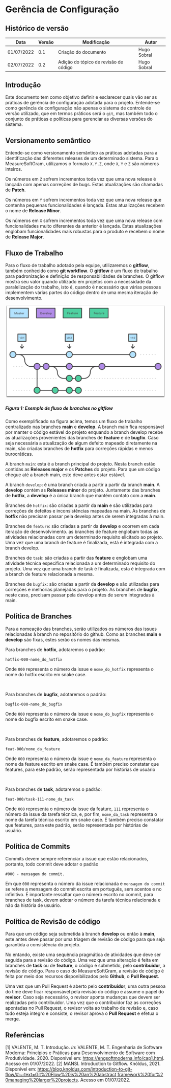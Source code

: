 # Gerência de Configuração
## Histórico de versão
| Data | Versão | Modificação | Autor |
| ---- | ------ | ----------- | ----- |
| 01/07/2022 | 0.1 | Criação do documento | Hugo Sobral | 
| 02/07/2022 | 0.2 | Adição do tópico de revisão de código | Hugo Sobral | 

## Introdução
Este documento tem como objetivo definir e esclarecer quais vão ser as práticas de gerência de configuração adotada para o projeto. Entende-se como gerência de configuração não apenas o sistema de controle de versão utilizado, que em termos práticos será o ```git```, mas também todo o conjunto de práticas e políticas para gerenciar as diversas versões do sistema.

## Versionamento semântico
Entende-se como versionamento semântico as práticas adotadas para a identificação das diferentes releases de um determinado sistema. Para o MeasureSoftGram, utilizamos o formato ```X.Y.Z```, onde ```X```, ```Y``` e ```Z``` são números inteiros.

Os números em ```Z``` sofrem incrementos toda vez que uma nova release é lançada com apenas correções de bugs. Estas atualizações são chamadas de **Patch**.

Os números em ```Y``` sofrem incrementos toda vez que uma nova release que contenha pequenas funcionalidades é lançada. Estas atualizações recebem o nome de **Release Minor**.

Os números em ```X``` sofrem incrementos toda vez que uma nova release com funcionalidades muito diferentes da anterior é lançada. Estas atualizações englobam funcionalidades mais robustas para o produto e recebem o nome de **Release Major**.


## Fluxo de Trabalho
Para o fluxo de trabalho adotado pela equipe, utilizaremos o **gitflow**, também conhecido como **git workflow**. O **gitflow** é um fluxo de trabalho para padronização e definição de responsabilidades de branches. O gitflow mostra seu valor quando utilizado em projetos com a necessidade da paralelização do trabalho, isto é, quando é necessário que várias pessoas implementem várias partes do código dentro de uma mesma iteração de desenvolvimento.

![Gitflow](./gitflow-feature-develop.png)    
##### Figura 1: Exemplo de fluxo de branches no gitflow     

Como exemplificado na figura acima, temos um fluxo de trabalho centralizado nas branches **main** e **develop**. A branch main fica responsável por manter o código estável do projeto enquando a branch develop recebe as atualizações provenientes das branches de **feature** e de **bugfix**. Caso seja necessária a atualização de algum defeito mapeado diretamente na main, são criadas branches de **hotfix** para correções rápidas e menos burocráticas. 

A branch ```main```: esta é a branch principal do projeto. Nesta branch estão contidas as **Releases major** e os **Patches** do projeto. Para que um código chegue até a branch main, este deve antes estar estável.

A branch ```develop```: é uma branch criada a partir a partir da branch **main**. A **develop** contém as **Releases minor** do projeto. Juntamente das branches de **hotfix**, a **develop** é a única branch que mantém contato com a **main**.

Branches de ```hotfix```: são criadas a partir da **main** e são utilizadas para correções de defeitos e inconsistências mapeadas na main. As branches de **hotfix** não precisam passar pela develop antes de serem integradas à main.

Branches de ```feature```: são criadas a partir da **develop** e ocorrem em cada iteração de desenvolvimento. as branches de feature englobam todas as atividades relacionadas com um determinado requisito elicitado ao projeto. Uma vez que uma branch de feature é finalizada, está é integrada com a branch develop.

Branches de ```task```: são criadas a partir das **feature** e englobam uma atividade técnica específica relacionada a um determinado requisito do projeto. Uma vez que uma branch de task é finalizada, esta é integrada com a branch de feature relacionada a mesma.

Branches de ```bugfix```: são criadas a partir da **develop** e são utilizadas para correções e melhorias planejadas para o projeto. As branches de **bugfix**, neste caso, precisam passar pela develop antes de serem integradas à main.

## Política de Branches
Para a nomeação das branches, serão utilizados os números das issues relacionadas à branch no repositório do github. Como as branches **main** e **develop** são fixas, estes serão os nomes das mesmas.

Para branches de **hotfix**, adotaremos o padrão:
```
hotfix-000-nome_do_hotfix
```
Onde ```000``` representa o número da issue e ```nome_do_hotfix``` representa o nome do hotfix escrito em snake case.   

<br/>

Para branches de **bugfix**, adotaremos o padrão:
```
bugfix-000-nome_do_bugfix
```
Onde ```000``` representa o número da issue e ```nome_do_bugfix``` representa o nome do bugfix escrito em snake case.  

<br/>

Para branches de **feature**, adotaremos o padrão:
```
feat-000/nome_da_feature
```
Onde ```000``` representa o número da issue e ```nome_da_feature``` representa o nome da feature escrito em snake case. É também preciso constatar que features, para este padrão, serão representada por histórias de usuário

<br/>

Para branches de **task**, adotaremos o padrão:
```
feat-000/task-111-nome_da_task
```
Onde ```000``` representa o número da issue da feature, ```111``` representa o número da issue da tarefa técnica, e, por fim, ```nome_da_task``` representa o nome da tarefa técnica escrito em snake case. É também preciso constatar que features, para este padrão, serão representada por histórias de usuário.

## Política de Commits
Commits devem sempre referenciar a issue que estão relacionados, portanto, todo commit deve adotar o padrão
```
#000 - mensagem do commit.
```
Em que ```000``` representa o número da issue relacionada e ```mensagem do commit``` se refere a mensagem do commit escrita em português, sem acentos e no infinitivo. É importante ressaltar que o número escrito no commit, para branches de task, devem adotar o número da tarefa técnica relacionada e não da história de usuário.

## Política de Revisão de código
Para que um código seja submetida à branch **develop** ou então à **main**, este antes deve passar por uma triagem de revisão de código para que seja garantida a consistência do projeto.

No entando, existe uma sequência pragmática de atividades que deve ser seguida para a revisão do código. Uma vez que uma alteração é feita em branches de **task** ou de **feature**, o código é submetido, pelo **contribuidor**, a revisão de código. Para o caso do MeasureSoftGram, a revisão de código é feita por meio dos recursos disponibilizados pelo **Github**, o **Pull Request**.

Uma vez que um Pull Request é aberto pelo **contribuidor**, uma outra pessoa do time deve ficar responsável pela revisão do código e assume o papel do **revisor**. Caso seja necessário, o revisor aponta mudanças que devem ser realizadas pelo contribuidor. Uma vez que o contribuidor faz as correções apontadas no Pull Request, o revisor volta ao trabalho de revisão e, caso tudo esteja íntegro e consiste, o revisor aprova o **Pull Request** e efetua o merge.

## Referências
[1] VALENTE, M. T. Introdução. *In*: VALENTE, M. T. Engenharia de Software Moderna: Princípios e Práticas para Desenvolvimento de Software com Produtividade. 2020. Disponível em: https://engsoftmoderna.info/cap1.html. Acesso em 01/07/2022. 
[2] MANSI. Introduction to Gitflow. Knóldus, 2021. Disponível em: https://blog.knoldus.com/introduction-to-git-flow/#:~:text=Git%20Flow%20is%20an%20abstract,framework%20for%20managing%20larger%20projects. Acesso em 01/07/2022.
